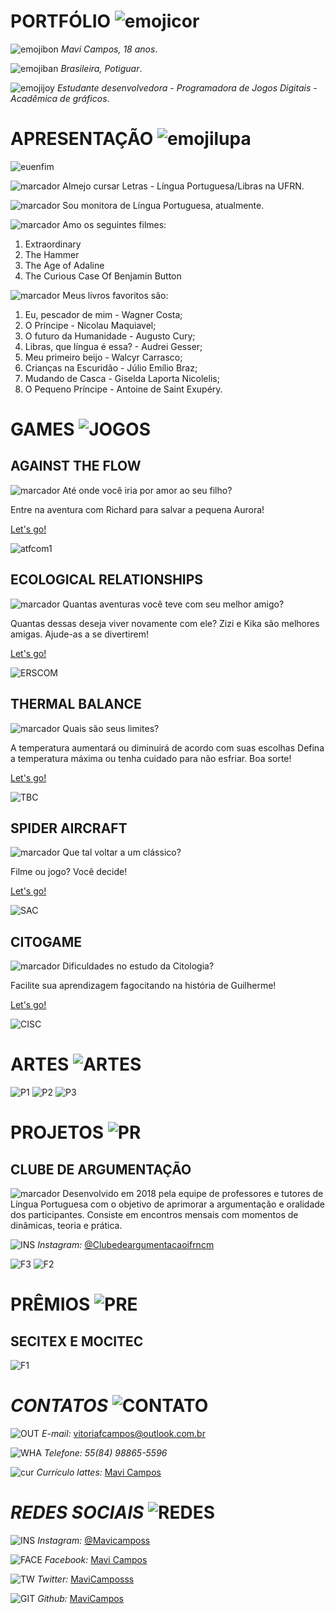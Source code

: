# **PORTFÓLIO** ![emojicor](emojicor.jpg)

![emojibon](emojibon.jpg) _Mavi Campos, 18 anos_.

![emojiban](emojiban.jpg) _Brasileira, Potiguar_.

![emojijoy](emojijoy.jpg) _Estudante desenvolvedora - Programadora de Jogos Digitais - Acadêmica de gráficos_.

#  **APRESENTAÇÃO** ![emojilupa](emojilupa.jpg)
![euenfim](euenfim.png) 

![marcador](marcador.jpg) Almejo cursar Letras - Língua Portuguesa/Libras na UFRN. 

![marcador](marcador.jpg) Sou monitora de Língua Portuguesa, atualmente.


![marcador](marcador.jpg) Amo os seguintes filmes:


1. Extraordinary 
2. The Hammer
3. The Age of Adaline
4. The Curious Case Of Benjamin Button


![marcador](marcador.jpg) Meus livros favoritos são:


1. Eu, pescador de mim - Wagner Costa;
2. O Príncipe - Nicolau Maquiavel;
3. O futuro da Humanidade - Augusto Cury;
4. Libras, que língua é essa? - Audrei Gesser;
5. Meu primeiro beijo - Walcyr Carrasco;
6. Crianças na Escuridão - Júlio Emílio Braz;
7. Mudando de Casca - Giselda Laporta Nicolelis;
8. O Pequeno Príncipe - Antoine de Saint Exupéry.

# **GAMES** ![JOGOS](JOGOS.jpg)

## AGAINST THE FLOW

![marcador](marcador.jpg) Até onde você iria por amor ao seu filho?

Entre na aventura com Richard para salvar a pequena Aurora!


<a href="https://mavicampos.github.io/ATF/" target="_blank"> Let's go! </a>


![atfcom1](atfcom1.png)



## ECOLOGICAL RELATIONSHIPS

![marcador](marcador.jpg) Quantas aventuras você teve com seu melhor amigo?

Quantas dessas deseja viver novamente com ele?
Zizi e Kika são melhores amigas.
Ajude-as a se divertirem!


<a href="https://mavicampos.github.io/ERS/" target="_blank"> Let's go! </a>


![ERSCOM](ERSCOM.png)



## THERMAL BALANCE

![marcador](marcador.jpg) Quais são seus limites?

A temperatura aumentará ou diminuirá  de acordo com suas escolhas
Defina a temperatura máxima ou tenha cuidado para não esfriar.
Boa sorte!

<a href="https://mavicampos.github.io/TB/" target="_blank"> Let's go! </a>


![TBC](TBC.png)



## SPIDER AIRCRAFT

![marcador](marcador.jpg) Que tal voltar a um clássico?

Filme ou jogo?
Você decide!


<a href="https://mavicampos.github.io/SA/" target="_blank"> Let's go! </a>


![SAC](SAC.png)



## CITOGAME

![marcador](marcador.jpg) Dificuldades no estudo da Citologia?

Facilite sua aprendizagem fagocitando na história de Guilherme!


<a href="https://mavicampos.github.io/SA/" target="_blank"> Let's go! </a>


![CISC](CISC.png)


# **ARTES** ![ARTES](ARTES.jpg)

![P1](P1.png)
![P2](P2.png)
![P3](P3.png)

# **PROJETOS** ![PR](PR.jpg)

## CLUBE DE ARGUMENTAÇÃO
![marcador](marcador.jpg) Desenvolvido em 2018 pela equipe de professores e tutores de Língua Portuguesa com o objetivo de aprimorar 
a argumentação e oralidade dos participantes. Consiste em encontros mensais com momentos de dinâmicas, teoria e prática. 

![INS](INS.jpg) *Instagram:* <a href="https://www.instagram.com/clubedeargumentacaoifrncm/?hl=pt-br" target="_blank"> @Clubedeargumentacaoifrncm </a>

![F3](F3.png)
![F2](F2.png)

# **PRÊMIOS** ![PRE](PRE.jpg)
## SECITEX E MOCITEC
![F1](F1.png)

# _CONTATOS_ ![CONTATO](CONTATO.jpg)

![OUT](OUT.jpg) *E-mail:* <a href="https://outlook.live.com/mail/inbox" target="_blank"> vitoriafcampos@outlook.com.br </a>

![WHA](WHA.jpg) *Telefone:* _55(84) 98865-5596_

![cur](cur.jpg) *Currículo lattes:* <a href="http://lattes.cnpq.br/7418730248694689" target="_blank"> Mavi Campos </a>

# _REDES SOCIAIS_ ![REDES](REDES.jpg)


![INS](INS.jpg) *Instagram:* <a href="https://www.instagram.com/mavicamposs/?hl=pt-br" target="_blank"> @Mavicamposs </a>

![FACE](FACE.jpg) *Facebook:* <a href="https://www.facebook.com/vitoria.campos3154" target="_blank"> Mavi Campos </a>

![TW](TW.jpg) *Twitter:* <a href="https://www.twitter.com/MaviCamposss" target="_blank"> MaviCamposss </a>

![GIT](GIT.jpg) *Github:* <a href="https://github.com/MaviCampos" target="_blank"> MaviCampos </a>
